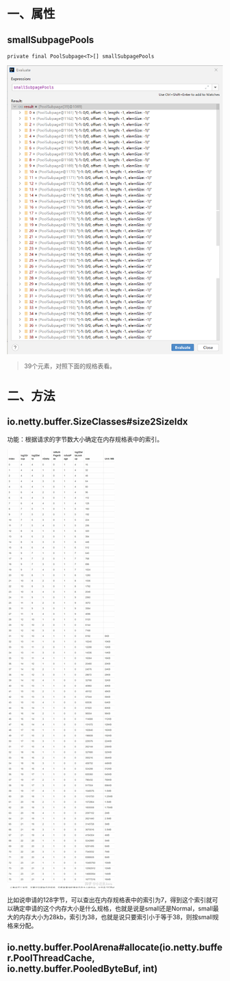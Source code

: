 # 一、属性

## smallSubpagePools

~~~
private final PoolSubpage<T>[] smallSubpagePools
~~~

![](../../images/netty/smallSubpagePools.png)

> 39个元素，对照下面的规格表看。



# 二、方法

## io.netty.buffer.SizeClasses#size2SizeIdx

功能：根据请求的字节数大小确定在内存规格表中的索引。

![](../../images/netty/内存规格_3.jpg)

比如说申请的128字节，可以查出在内存规格表中的索引为7，得到这个索引就可以确定申请的这个内存大小是什么规格，也就是说是small还是Normal，small最大的内存大小为28kb，索引为38，也就是说只要索引小于等于38，则按small规格来分配。

## io.netty.buffer.PoolArena#allocate(io.netty.buffer.PoolThreadCache, io.netty.buffer.PooledByteBuf<T>, int)



